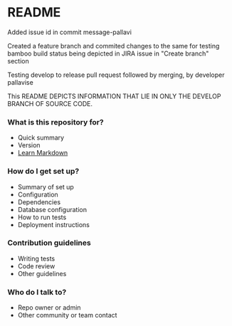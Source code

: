 # README #

Added issue id in commit message-pallavi

Created a feature branch and commited changes to the same for testing bamboo build status being depicted in JIRA issue in "Create branch" section

Testing develop to release pull request followed by merging, by developer pallavise

This README DEPICTS INFORMATION THAT LIE IN ONLY THE DEVELOP BRANCH OF SOURCE CODE.

### What is this repository for? ###

* Quick summary
* Version
* [Learn Markdown](https://bitbucket.org/tutorials/markdowndemo)

### How do I get set up? ###

* Summary of set up
* Configuration
* Dependencies
* Database configuration
* How to run tests
* Deployment instructions

### Contribution guidelines ###

* Writing tests
* Code review
* Other guidelines

### Who do I talk to? ###

* Repo owner or admin
* Other community or team contact
